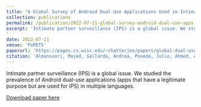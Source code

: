 ```yaml
---
title: "A Global Survey of Android Dual-Use Applications Used in Intimate Partner Surveillance"
collection: publications
permalink: /publication/2022-07-11-global-survey-android-dual-use-apps
excerpt: 'Intimate partner surveillance (IPS) is a global issue. We studied the prevalence of Android dual-use applications (apps that have a legitimate purpose but are used for IPS) in multiple languages.
'
date: 2022-07-11
venue: 'PoPETS'
paperurl: 'https://pages.cs.wisc.edu/~chatterjee/papers/global-dual-use-apps.pdf'
citation: 'Almansoori, Majed, Gallardo, Andrea, Poveda, Julio, Ahmed, Adil and Chatterjee, Rahul. "A Global Survey of Android Dual-Use Applications Used in Intimate Partner Surveillance" Proceedings on Privacy Enhancing Technologies, vol.2022'
---
```

Intimate partner surveillance (IPS) is a global issue. We studied the prevalence of Android dual-use applications (apps that have a legitimate purpose but are used for IPS) in multiple languages.

[Download paper here](https://pages.cs.wisc.edu/~chatterjee/papers/global-dual-use-apps.pdf)

